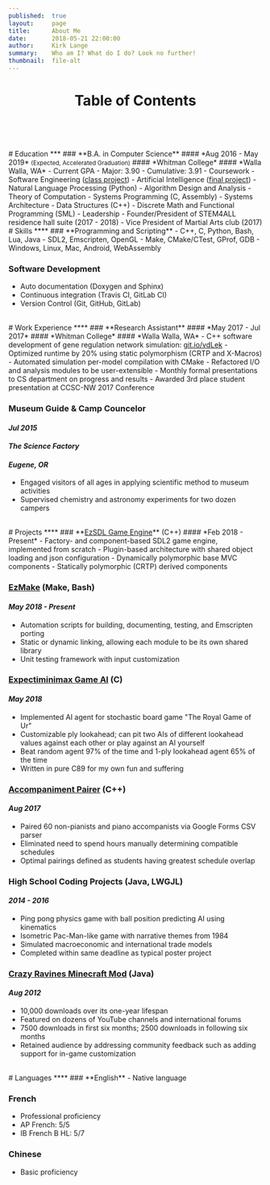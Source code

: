 ```yaml
---
published:  true
layout:     page
title:      About Me
date:       2018-05-21 22:00:00
author:     Kirk Lange
summary:    Who am I? What do I do? Look no further!
thumbnail:  file-alt
---
```


<h1 id="toc">
<center>
<div style="padding-bottom:10px">Table of Contents</div>
<a href="#-education-" style="color:white;"><i class="fa fa-graduation-cap"></i></a> &nbsp;
<a href="#-skills-" style="color:white;"><i class="fa fa-wrench"></i></a> &nbsp;
<a href="#-work-experience-" style="color:white;"><i class="fa fa-briefcase"></i></a> &nbsp;
<a href="#-projects-" style="color:white;"><i class="fa fa-file-code"></i></a> &nbsp;
<a href="#-languages-" style="color:white;"><i class="fa fa-language"></i></a>
</center>
</h1>


<br>
# <i class="fa fa-graduation-cap"></i> Education <span style="float:right;"><a href="#" style="color:white;"><i class="fas fa-arrow-circle-up"></i></a></span>
***
### **B.A. in Computer Science**
#### *Aug 2016 - May 2019* <small>(Expected, Accelerated Graduation)</small>
#### *Whitman College*
#### *Walla Walla, WA*
- Current GPA
  - Major: 3.90
  - Cumulative: 3.91
- Coursework
  - Software Engineering (<a target="_blank" href="https://github.com/whitman-books-online/whitman-books-online">class project</a>)
  - Artificial Intelligence (<a target="_blank" href="http://rgu.kirklange.com">final project</a>)
  - Natural Language Processing (Python)
  - Algorithm Design and Analysis
  - Theory of Computation
  - Systems Programming (C, Assembly)
  - Systems Architecture
  - Data Structures (C++)
  - Discrete Math and Functional Programming (SML)
- Leadership
  - Founder/President of STEM4ALL residence hall suite (2017 - 2018)
  - Vice President of Martial Arts club (2017)

<br>
# <i class="fa fa-wrench"></i> Skills <span style="float:right;"><a href="#" style="color:white;"><i class="fas fa-arrow-circle-up"></i></a></span>
****
### **Programming and Scripting**
- C++, C, Python, Bash, Lua, Java
- SDL2, Emscripten, OpenGL
- Make, CMake/CTest, GProf, GDB
- Windows, Linux, Mac, Android, WebAssembly

### **Software Development**
- Auto documentation (Doxygen and Sphinx)
- Continuous integration (Travis CI, GitLab CI)
- Version Control (Git, GitHub, GitLab)

<br>
# <i class="fa fa-briefcase"></i> Work Experience <span style="float:right;"><a href="#" style="color:white;"><i class="fas fa-arrow-circle-up"></i></a></span>
****
### **Research Assistant**
#### *May 2017 - Jul 2017*
#### *Whitman College*
#### *Walla Walla, WA*
- C++ software development of gene regulation network simulation: <a target="_blank" href="https://github.com/johnastratton/DelayDifferentialEqnSimulator">git.io/vdLek</a>
- Optimized runtime by 20% using static polymorphism (CRTP and X-Macros)
- Automated simulation per-model compilation with CMake
- Refactored I/O and analysis modules to be user-extensible
- Monthly formal presentations to CS department on progress and results
- Awarded 3rd place student presentation at CCSC-NW 2017 Conference

### **Museum Guide & Camp Councelor**
#### *Jul 2015*
#### *The Science Factory*
#### *Eugene, OR*
- Engaged visitors of all ages in applying scientific method to museum activities
- Supervised chemistry and astronomy experiments for two dozen campers

<br>
# <i class="fa fa-file-code"></i> Projects <span style="float:right;"><a href="#" style="color:white;"><i class="fas fa-arrow-circle-up"></i></a></span>
****
### **<a target="_blank" href="http://ezsdl.ezaf.io">EzSDL Game Engine</a>** (C++)
#### *Feb 2018 - Present*
- Factory- and component-based SDL2 game engine, implemented from scratch
- Plugin-based architecture with shared object loading and json configuration
- Dynamically polymorphic base MVC components
- Statically polymorphic (CRTP) derived components

### **<a target="_blank" href="http://ezmake.ezaf.io">EzMake</a>** (Make, Bash)
#### *May 2018 - Present*
- Automation scripts for building, documenting, testing, and Emscripten porting
- Static or dynamic linking, allowing each module to be its own shared library
- Unit testing framework with input customization

### **<a target="_blank" href="http://rgu.kirklange.com">Expectiminimax Game AI</a>** (C)
#### *May 2018*
- Implemented AI agent for stochastic board game "The Royal Game of Ur"
- Customizable ply lookahead; can pit two AIs of different lookahead values against each other or play against an AI yourself
- Beat random agent 97% of the time and 1-ply lookahead agent 65% of the time
- Written in pure C89 for my own fun and suffering

### **<a target="_blank" href="https://github.com/kirklange/accompaniment-pairer">Accompaniment Pairer</a>** (C++)
#### *Aug 2017*
- Paired 60 non-pianists and piano accompanists via Google Forms CSV parser
- Eliminated need to spend hours manually determining compatible schedules
- Optimal pairings defined as students having greatest schedule overlap

### **High School Coding Projects** (Java, LWGJL)
#### *2014 - 2016*
- Ping pong physics game with ball position predicting AI using kinematics
- Isometric Pac-Man-like game with narrative themes from 1984
- Simulated macroeconomic and international trade models
- Completed within same deadline as typical poster project

### **<a target="_blank" href="https://www.minecraftforum.net/forums/mapping-and-modding-java-edition/minecraft-mods/1284860-1-5-2-crazy-ravines-and-caves-mod">Crazy Ravines Minecraft Mod</a>** (Java)
#### *Aug 2012*
- 10,000 downloads over its one-year lifespan
- Featured on dozens of YouTube channels and international forums
- 7500 downloads in first six months; 2500 downloads in following six months
- Retained audience by addressing community feedback such as adding support
for in-game customization

<br>
# <i class="fa fa-language"></i> Languages <span style="float:right;"><a href="#" style="color:white;"><i class="fas fa-arrow-circle-up"></i></a></span>
****
### **English**
- Native language

### **French**
- Professional proficiency
- AP French: 5/5
- IB French B HL: 5/7

### **Chinese**
- Basic proficiency
